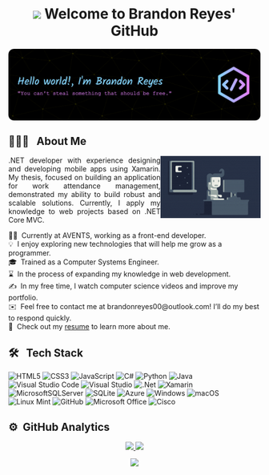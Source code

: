 <head>
  <h1 align="center">
    <img src="https://i.giphy.com/media/v1.Y2lkPTc5MGI3NjExcGsxa3ZtNnVqeGpidTNibmg1MGd2NnFxbnh1anVsNWs3czYzZHdrNiZlcD12MV9pbnRlcm5hbF9naWZfYnlfaWQmY3Q9cw/0Mcg0U726QSjVa95AG/giphy.gif" width="100">
    Welcome to Brandon Reyes' GitHub
  </h1>
  <img alt="My header image" src="github-header-image.png" align="center"/>
</head>  
<body>
  <h2>👨🏻‍💻 &nbsp; About Me</h2>

  <img alt="Night Coding" src="https://raw.githubusercontent.com/AVS1508/AVS1508/master/assets/Night-Coding.gif" align="right" width="200" margin="50"/>
  <p align="justify">.NET developer with experience designing and developing mobile apps using Xamarin. My thesis, focused on building an application for work attendance management, demonstrated my ability to build robust and scalable solutions. Currently, I apply my knowledge to web projects based on .NET Core MVC.</p>
  <p>👨‍💻 &nbsp;Currently at AVENTS, working as a front-end developer.<br>
  💡 &nbsp;I enjoy exploring new technologies that will help me grow as a programmer.<br>
  🎓 &nbsp;Trained as a Computer Systems Engineer.<br>
  ⌛ &nbsp;In the process of expanding my knowledge in web development.<br>
  ✍️ &nbsp;In my free time, I watch computer science videos and improve my portfolio.<br>
  ✉️ &nbsp;Feel free to contact me at brandonreyes00@outlook.com! I’ll do my best to respond quickly.<br>
  📄 &nbsp;Check out my <a href="https://1drv.ms/b/s!AsBcAYcHxtvf7CCoYBeZJ9hVBUaq?e=t3Js4O">resume</a> to learn more about me.</p>

  <h2>🛠 &nbsp; Tech Stack</h2>

  ![HTML5](https://img.shields.io/badge/html5-%23E34F26.svg?style=for-the-badge&logo=html5&logoColor=white)
  ![CSS3](https://img.shields.io/badge/css3-%231572B6.svg?style=for-the-badge&logo=css3&logoColor=white)
  ![JavaScript](https://img.shields.io/badge/javascript-%23323330.svg?style=for-the-badge&logo=javascript&logoColor=%23F7DF1E)
  ![C#](https://img.shields.io/badge/c%23-%23239120.svg?style=for-the-badge&logo=csharp&logoColor=white)
  ![Python](https://img.shields.io/badge/python-3670A0?style=for-the-badge&logo=python&logoColor=ffdd54)
  ![Java](https://img.shields.io/badge/java-%23ED8B00.svg?style=for-the-badge&logo=openjdk&logoColor=white)
  ![Visual Studio Code](https://img.shields.io/badge/Visual%20Studio%20Code-0078d7.svg?style=for-the-badge&logo=visual-studio-code&logoColor=white)
  ![Visual Studio](https://img.shields.io/badge/Visual%20Studio-5C2D91.svg?style=for-the-badge&logo=visual-studio&logoColor=white)
  ![.Net](https://img.shields.io/badge/.NET-5C2D91?style=for-the-badge&logo=.net&logoColor=white)
  ![Xamarin](https://img.shields.io/badge/Xamarin-3199DC?style=for-the-badge&logo=xamarin&logoColor=white)
  ![MicrosoftSQLServer](https://img.shields.io/badge/Microsoft%20SQL%20Server-CC2927?style=for-the-badge&logo=microsoft%20sql%20server&logoColor=white)
  ![SQLite](https://img.shields.io/badge/sqlite-%2307405e.svg?style=for-the-badge&logo=sqlite&logoColor=white)
  ![Azure](https://img.shields.io/badge/azure-%230072C6.svg?style=for-the-badge&logo=microsoftazure&logoColor=white)
  ![Windows](https://img.shields.io/badge/Windows-0078D6?style=for-the-badge&logo=windows&logoColor=white)
  ![macOS](https://img.shields.io/badge/mac%20os-000000?style=for-the-badge&logo=macos&logoColor=F0F0F0)
  ![Linux Mint](https://img.shields.io/badge/Linux%20Mint-87CF3E?style=for-the-badge&logo=Linux%20Mint&logoColor=white)
  ![GitHub](https://img.shields.io/badge/github-%23121011.svg?style=for-the-badge&logo=github&logoColor=white)
  ![Microsoft Office](https://img.shields.io/badge/Microsoft_Office-D83B01?style=for-the-badge&logo=microsoft-office&logoColor=white)
  ![Cisco](https://img.shields.io/badge/cisco-%23049fd9.svg?style=for-the-badge&logo=cisco&logoColor=black)

  <h2>⚙️ &nbsp;GitHub Analytics</h2>
  
  <p align="center">
    <a href="https://github.com/ReyesKor07">
      <img height="180em" src="https://github-readme-stats.vercel.app/api?username=ReyesKor07&show_icons=true&theme=dark&include_all_commits=true&count_private=true&cache_seconds=1800"/>
    </a>
    <a href="https://github.com/ReyesKor07">
      <img height="180em" src="https://github-readme-stats.vercel.app/api/top-langs/?username=ReyesKor07&layout=compact&theme=dark&langs_count=8&cache_seconds=1800"/>
    </a>
  </p>
  <p align="center">
    <img height="180em" src="https://github-readme-streak-stats.herokuapp.com/?user=ReyesKor07&theme=dark&hide_border=true&cache_seconds=1800"/>
  </p>
</body>
